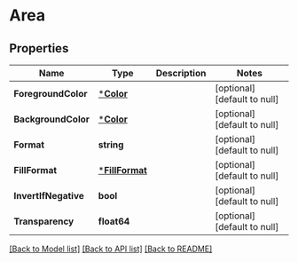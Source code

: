 # Area

## Properties
Name | Type | Description | Notes
------------ | ------------- | ------------- | -------------
**ForegroundColor** | [***Color**](Color.md) |  | [optional] [default to null]
**BackgroundColor** | [***Color**](Color.md) |  | [optional] [default to null]
**Format** | **string** |  | [optional] [default to null]
**FillFormat** | [***FillFormat**](FillFormat.md) |  | [optional] [default to null]
**InvertIfNegative** | **bool** |  | [optional] [default to null]
**Transparency** | **float64** |  | [optional] [default to null]

[[Back to Model list]](../README.md#documentation-for-models) [[Back to API list]](../README.md#documentation-for-api-endpoints) [[Back to README]](../README.md)


